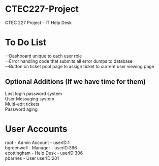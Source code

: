 CTEC227-Project
===============

CTEC 227 Project - IT Help Desk

To Do List
==========
--Dashboard unique to each user role  
--Error handling code that submits all error dumps to database  
--Button on ticket pool page to assign ticket to current user viewing page  
  
Optional Additions (If we have time for them)
---
Lost login password system  
User Messaging system  
Multi-edit tickets  
Password aging  

User Accounts
==========
root - Admin Account - userID:1  
bgreenwell - Manager - userID:366  
ecottingham - Help Desk - userID:306  
pbarnes - User userID:201  
